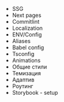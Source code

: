 
- SSG
- Next pages 
- Commitlint 
- Localization
- ENV/Config 
- Aliases
- Babel config
- Tsconfig
- Animations
- Общие стили
- Темизация
- Адаптив
- Роутинг
- Storybook - setup
